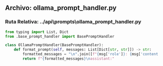 
## Archivo: ollama_prompt_handler.py
### Ruta Relativa: ../api\prompts\ollama_prompt_handler.py

```python
from typing import List, Dict
from .base_prompt_handler import BasePromptHandler

class OllamaPromptHandler(BasePromptHandler):
    def format_prompt(self, messages: List[Dict[str, str]]) -> str:
        formatted_messages = "\n".join([f"{msg['role']}: {msg['content']}" for msg in messages])
        return f"{formatted_messages}\nassistant:"

```
